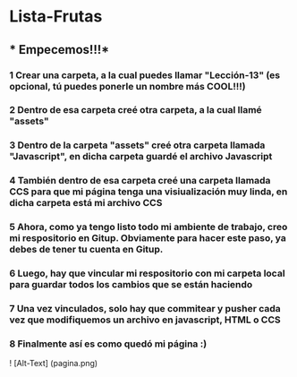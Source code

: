# Lista-Frutas
## * Empecemos!!!*
### 1 Crear una carpeta, a la cual puedes llamar "Lección-13" (es opcional, tú puedes ponerle un nombre más COOL!!!)
### 2 Dentro de esa carpeta creé otra carpeta, a la cual llamé "assets"
### 3 Dentro de la carpeta "assets" creé otra carpeta llamada "Javascript", en dicha carpeta guardé el archivo Javascript
### 4 También dentro de esa carpeta creé una carpeta llamada CCS para que mi página tenga una visiualización muy linda, en dicha carpeta está mi archivo CCS
### 5 Ahora, como ya tengo listo todo mi ambiente de trabajo, creo mi respositorio en Gitup. Obviamente para hacer este paso, ya debes de tener tu cuenta en Gitup.
### 6 Luego, hay que vincular mi respositorio con mi carpeta local para guardar todos los cambios que se están haciendo
### 7 Una vez vinculados, solo hay que commitear y pusher cada vez que modifiquemos un archivo en javascript, HTML o CCS
### 8 Finalmente así es como quedó mi página :) 
! [Alt-Text] (pagina.png)

